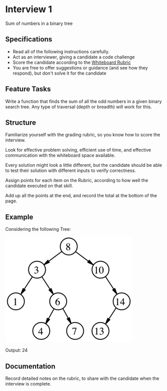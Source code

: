 # Interview 1

Sum of numbers in a binary tree

## Specifications

-   Read all of the following instructions carefully.
-   Act as an interviewer, giving a candidate a code challenge
-   Score the candidate according to the [Whiteboard Rubric](https://docs.google.com/spreadsheets/d/1scthkmARfzAFZrSYAp6LA2coOaoWUWbSzMbtIU4jcHw)
-   You are free to offer suggestions or guidance (and see how they respond), but don't solve it for the candidate

## Feature Tasks

Write a function that finds the sum of all the odd numbers in a given binary search tree. Any type of traversal (depth or breadth) will work for this.

## Structure

Familiarize yourself with the grading rubric, so you know how to score the interview.

Look for effective problem solving, efficient use of time, and effective communication with the whiteboard space available.

Every solution might look a little different, but the candidate should be able to test their solution with different inputs to verify correctness.

Assign points for each item on the Rubric, according to how well the candidate executed on that skill.

Add up all the points at the end, and record the total at the bottom of the page.

## Example

Considering the following Tree:

![example](./bst.png)

Output: 24

## Documentation

Record detailed notes on the rubric, to share with the candidate when the interview is complete.
